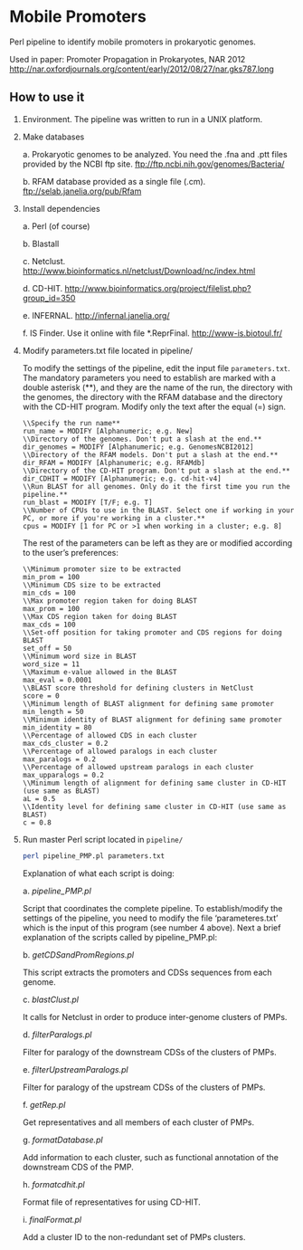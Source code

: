 # Mobile Promoters
Perl pipeline to identify mobile promoters in prokaryotic genomes. 

Used in paper: Promoter Propagation in Prokaryotes, NAR 2012 http://nar.oxfordjournals.org/content/early/2012/08/27/nar.gks787.long

## How to use it

1. Environment. The pipeline was written to run in a UNIX platform.

2. Make databases

	a. Prokaryotic genomes to be analyzed. You need the .fna and .ptt files provided by the NCBI ftp site. ftp://ftp.ncbi.nih.gov/genomes/Bacteria/
	
	b. RFAM database provided as a single file (.cm). ftp://selab.janelia.org/pub/Rfam

3. Install dependencies

	a. Perl (of course)

	b. Blastall

	c. Netclust. http://www.bioinformatics.nl/netclust/Download/nc/index.html
	
	d. CD-HIT. http://www.bioinformatics.org/project/filelist.php?group_id=350
	
	e. INFERNAL. http://infernal.janelia.org/
	
	f. IS Finder. Use it online with file *.ReprFinal. http://www-is.biotoul.fr/

4. Modify parameters.txt file located in pipeline/

	To modify the settings of the pipeline, edit the input file `parameters.txt`. The mandatory parameters you need to establish are marked with a double asterisk (**), and they are the name of the run, the directory with the genomes, the directory with the RFAM database and the directory with the CD-HIT program. Modify only the text after the equal (=) sign.

	```
	\\Specify the run name**
	run_name = MODIFY [Alphanumeric; e.g. New]
	\\Directory of the genomes. Don't put a slash at the end.**
	dir_genomes = MODIFY [Alphanumeric; e.g. GenomesNCBI2012]
	\\Directory of the RFAM models. Don't put a slash at the end.**
	dir_RFAM = MODIFY [Alphanumeric; e.g. RFAMdb]
	\\Directory of the CD-HIT program. Don't put a slash at the end.**
	dir_CDHIT = MODIFY [Alphanumeric; e.g. cd-hit-v4]
	\\Run BLAST for all genomes. Only do it the first time you run the pipeline.**
	run_blast = MODIFY [T/F; e.g. T]
	\\Number of CPUs to use in the BLAST. Select one if working in your PC, or more if you're working in a cluster.**
	cpus = MODIFY [1 for PC or >1 when working in a cluster; e.g. 8]
	```
	The rest of the parameters can be left as they are or modified according to the user’s preferences:

	```
	\\Minimum promoter size to be extracted
	min_prom = 100
	\\Minimum CDS size to be extracted
	min_cds = 100
	\\Max promoter region taken for doing BLAST
	max_prom = 100
	\\Max CDS region taken for doing BLAST
	max_cds = 100
	\\Set-off position for taking promoter and CDS regions for doing BLAST
	set_off = 50
	\\Minimum word size in BLAST
	word_size = 11
	\\Maximum e-value allowed in the BLAST
	max_eval = 0.0001
	\\BLAST score threshold for defining clusters in NetClust
	score = 0
	\\Minimum length of BLAST alignment for defining same promoter
	min_length = 50
	\\Minimum identity of BLAST alignment for defining same promoter
	min_identity = 80
	\\Percentage of allowed CDS in each cluster
	max_cds_cluster = 0.2
	\\Percentage of allowed paralogs in each cluster
	max_paralogs = 0.2
	\\Percentage of allowed upstream paralogs in each cluster
	max_upparalogs = 0.2
	\\Minimum length of alignment for defining same cluster in CD-HIT (use same as BLAST)
	aL = 0.5
	\\Identity level for defining same cluster in CD-HIT (use same as BLAST)
	c = 0.8
	```

5. Run master Perl script located in `pipeline/`

	```sh
	perl pipeline_PMP.pl parameters.txt
	```
	
	Explanation of what each script is doing:
	
	a. _pipeline_PMP.pl_
	
	Script that coordinates the complete pipeline. To establish/modify the settings of the pipeline, you need to modify the file ‘parameteres.txt’ which is the input of this program (see number 4 above). Next a brief explanation of the scripts called by pipeline_PMP.pl:
		
	b. _getCDSandPromRegions.pl_
	
	This script extracts the promoters and CDSs sequences from each genome.
		
	c. _blastClust.pl_	
	
	It calls for Netclust in order to produce inter-genome clusters of PMPs.
	
	d. _filterParalogs.pl_
	
	Filter for paralogy of the downstream CDSs of the clusters of PMPs.
		
	e. _filterUpstreamParalogs.pl_
	
	Filter for paralogy of the upstream CDSs of the clusters of PMPs.
		
	f. _getRep.pl_
	
	Get representatives and all members of each cluster of PMPs.
		
	g. _formatDatabase.pl_
	
	Add information to each cluster, such as functional annotation of the downstream CDS of the PMP.
		
	h. _formatcdhit.pl_
	
	Format file of representatives for using CD-HIT.
		
	i. _finalFormat.pl_
	
	Add a cluster ID to the non-redundant set of PMPs clusters.
